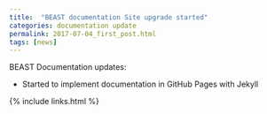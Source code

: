 ```yaml
---
title:  "BEAST documentation Site upgrade started"
categories: documentation update
permalink: 2017-07-04_first_post.html
tags: [news]
---
```



BEAST Documentation updates:

- Started to implement documentation in GitHub Pages with Jekyll

{% include links.html %}
